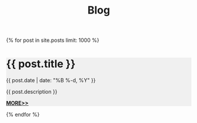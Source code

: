 ﻿---
layout: default
title: Blog
---
<div class="container">
{% for post in site.posts limit: 1000 %}
	<div class="row" style="margin-top:15px">
		<div class="col-sm-12" style="background-color: #f0f0f0;">
			<h1>{{ post.title }}</h1>
			<p>{{ post.date | date: "%B %-d, %Y" }}</p>
			<p>{{ post.description }}</p>
			<p style="text-decoration:underline; font-weight:bold"><a href="{{ post.url }}">MORE>></a></p>
		</div>
	</div>
{% endfor %}
</div>